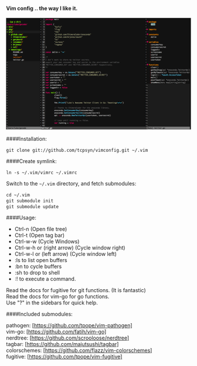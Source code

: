 #### Vim config .. the way I like it. 
![Vim Config](https://github.com/tcpsyn/vimconfig/raw/master/img/screenshot.png)

####Installation:

    git clone git://github.com/tcpsyn/vimconfig.git ~/.vim

####Create symlink:

    ln -s ~/.vim/vimrc ~/.vimrc

Switch to the `~/.vim` directory, and fetch submodules:

    cd ~/.vim
    git submodule init
    git submodule update

####Usage: 

* Ctrl-n (Open file tree)
* Ctrl-t (Open tag bar)
* Ctrl-w-w (Cycle Windows)
* Ctrl-w-h or (right arrow) (Cycle window right)
* Ctrl-w-l or (left arrow) (Cycle window left)
* :ls to list open buffers
* :bn to cycle buffers
* :sh to drop to shell
* :! to execute a command.

Read the docs for fugitive for git functions. (It is fantastic)  
Read the docs for vim-go for go functions.   
Use "?" in the sidebars for quick help.  

####Included submodules:

pathogen: [https://github.com/tpope/vim-pathogen]  
vim-go: [https://github.com/fatih/vim-go]  
nerdtree: [https://github.com/scrooloose/nerdtree]  
tagbar: [https://github.com/majutsushi/tagbar]  
colorschemes: [https://github.com/flazz/vim-colorschemes]  
fugitive: [https://github.com/tpope/vim-fugitive]  
